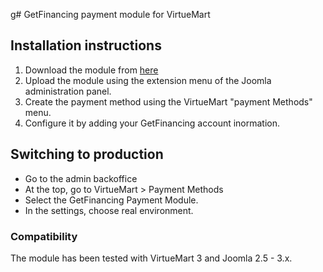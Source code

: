 g# GetFinancing payment module for VirtueMart


## Installation instructions

1. Download the module from [here](https://github.com/GetFinancing/getfinancing-virtuemart/releases/last)
2. Upload the module using the extension menu of the Joomla administration panel.
3. Create the payment method using the VirtueMart "payment Methods" menu.
4. Configure it by adding your GetFinancing account inormation.

## Switching to production

- Go to the admin backoffice
- At the top, go to VirtueMart > Payment Methods
- Select the GetFinancing Payment Module.
- In the settings, choose real environment.

### Compatibility

The module has been tested with VirtueMart 3 and Joomla 2.5 - 3.x.
